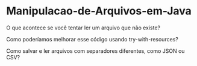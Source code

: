 # Manipulacao-de-Arquivos-em-Java

O que acontece se você tentar ler um arquivo que não existe?

Como poderíamos melhorar esse código usando try-with-resources?

Como salvar e ler arquivos com separadores diferentes, como JSON ou CSV?
